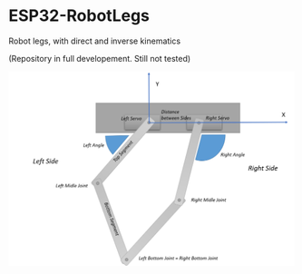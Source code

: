 # ESP32-RobotLegs
Robot legs, with direct and inverse kinematics

(Repository in full developement. Still not tested)

![Schematic](Schematic.png)
